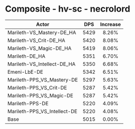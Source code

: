 # Composite - hv-sc - necrolord
| Actor | DPS | Increase |
|---|:---:|:---:|
|Marileth-VS_Mastery-DE_HA|5429|8.26%|
|Marileth-VS_Crit-DE_HA|5420|8.08%|
|Marileth-VS_Magic-DE_HA|5419|8.06%|
|Marileth-DE_HA|5351|6.70%|
|Marileth-VS_Intellect-DE_HA|5350|6.68%|
|Emeni-LbE-DE|5342|6.51%|
|Marileth-PPS_VS_Mastery-DE|5297|5.63%|
|Marileth-PPS_VS_Crit-DE|5287|5.42%|
|Marileth-PPS_VS_Magic-DE|5287|5.42%|
|Marileth-PPS-DE|5220|4.09%|
|Marileth-PPS_VS_Intellect-DE|5220|4.08%|
|Base|5015|0.00%|
